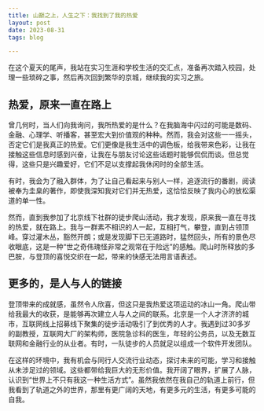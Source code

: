 ```yaml
---
title: 山巅之上，人生之下：我找到了我的热爱
layout: post
date: 2023-08-31
tags: blog

---
```




在这个夏天的尾声，我站在实习生涯和学校生活的交汇点，准备再次踏入校园，处理一些琐碎之事，然后再次回到繁华的京城，继续我的实习之旅。

## 热爱，原来一直在路上

曾几何时，当人们向我询问，我所热爱的是什么？在我脑海中闪过的可能是数码、金融、心理学、听播客，甚至宏大到价值观的种种。然而，我会对这些一一摇头，否定它们是我真正的热爱。它们更像是我生活中的调色板，给我带来色彩，让我在接触这些信息时感到兴奋，让我在与朋友讨论这些话题时能够侃侃而谈。但总觉得，这些只是兴趣爱好，它们不足以支撑起我休闲时的全部生活。

有时，我会为了融入群体，为了让自己看起来与别人一样，追逐流行的番剧，阅读被奉为圭臬的著作，即使我深知我对它们并无热爱，这恰恰反映了我内心的放松渠道的单一性。

然而，直到我参加了北京线下社群的徒步爬山活动，我才发现，原来我一直在寻找的热爱，就在路上。我与一群素不相识的人一起，互相打气，攀登，直到占领顶峰。穿过灌木丛，豁然开朗；或是发现脚下已无道路时，猛然回头，所有的景色尽收眼底，这是一种“世之奇伟瑰怪非常之观常在于险远”的感触。爬山时所释放的多巴胺，与登顶的喜悦交织在一起，带来的快感无法用言语表述。

## 更多的，是人与人的链接

登顶带来的成就感，虽然令人欣喜，但这只是我热爱这项运动的冰山一角。爬山带给我最大的收获，是能够再次建立人与人之间的联系。北京是一个人才济济的城市，互联网线上招募线下聚集的徒步活动吸引了到优秀的人才。我遇到过30多岁的副教授，互联网大厂的架构师，医院急诊科的医生，年轻的公务员，以及无数互联网和金融行业的从业者。有时，一队徒步的人员就足以组成一个软件开发团队。

在这样的环境中，我有机会与同行人交流行业动态，探讨未来的可能，学习和接触从未涉足过的领域。这些都带给我巨大的无形价值。我开阔了眼界，扩展了人脉，认识到“世界上不只有我这一种生活方式”。虽然我依然在我自己的轨道上前行，但我看到了轨道之外的世界，那里有更广阔的天地，有更多元的生活，有更多可能的自我。
